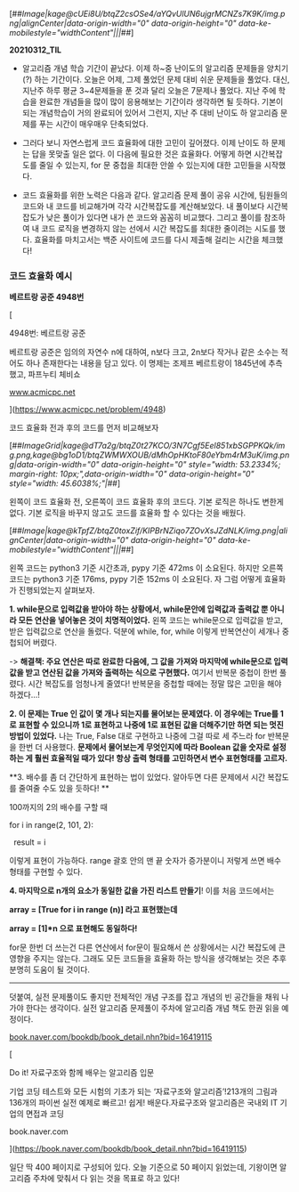 [##_Image|kage@cUEi8U/btqZ2csOSe4/aYQvUlUN6ujgrMCNZs7K9K/img.png|alignCenter|data-origin-width="0" data-origin-height="0" data-ke-mobilestyle="widthContent"|||_##]

**20210312\_TIL**

-   알고리즘 개념 학습 기간이 끝났다. 이제 하~중 난이도의 알고리즘 문제들을 양치기(?) 하는 기간이다. 오늘은 어제, 그제 풀었던 문제 대비 쉬운 문제들을 풀었다. 대신, 지난주 하루 평균 3~4문제들을 푼 것과 달리 오늘은 7문제나 풀었다. 지난 주에 학습을 완료한 개념들을 많이 많이 응용해보는 기간이라 생각하면 될 듯하다. 기본이 되는 개념학습이 거의 완료되어 있어서 그런지, 지난 주 대비 난이도 하 알고리즘 문제를 푸는 시간이 매우매우 단축되었다.

-   그러다 보니 자연스럽게 코드 효율화에 대한 고민이 깊어졌다. 이제 난이도 하 문제는 답을 못맞출 일은 없다. 이 다음에 필요한 것은 효율화다. 어떻게 하면 시간복잡도를 줄일 수 있는지, for 문 중첩을 최대한 안쓸 수 있는지에 대한 고민들을 시작했다. 

-   코드 효율화를 위한 노력은 다음과 같다. 알고리즘 문제 풀이 공유 시간에, 팀원들의 코드와 내 코드를 비교해가며 각각 시간복잡도를 계산해보았다. 내 풀이보다 시간복잡도가 낮은 풀이가 있다면 내가 쓴 코드와 꼼꼼히 비교했다. 그리고 풀이를 참조하여 내 코드 로직을 변경하지 않는 선에서 시간 복잡도를 최대한 줄이려는 시도를 했다. 효율화를 마치고서는 백준 사이트에 코드를 다시 제출해 걸리는 시간을 체크했다!

### **코드 효율화 예시**

****베르트랑 공준 4948번****

[

4948번: 베르트랑 공준

베르트랑 공준은 임의의 자연수 n에 대하여, n보다 크고, 2n보다 작거나 같은 소수는 적어도 하나 존재한다는 내용을 담고 있다. 이 명제는 조제프 베르트랑이 1845년에 추측했고, 파프누티 체비쇼

www.acmicpc.net



](https://www.acmicpc.net/problem/4948)

코드 효율화 전과 후의 코드를 먼저 비교해보자

[##_ImageGrid|kage@dT7a2g/btqZ0t27KCO/3N7Cgf5Eel851xbSGPPKQk/img.png,kage@bg1oD1/btqZWMWXOUB/dMhOpHKtoF80eYbm4rM3uK/img.png|data-origin-width="0" data-origin-height="0" style="width: 53.2334%; margin-right: 10px;",data-origin-width="0" data-origin-height="0" style="width: 45.6038%;"|_##]

왼쪽이 코드 효율화 전, 오른쪽이 코드 효율화 후의 코드다. 기본 로직은 하나도 변한게 없다. 기본 로직을 바꾸지 않고도 코드를 효율화 할 수 있다는 것을 배웠다.

[##_Image|kage@kTpfZ/btqZ0toxZif/KIPBrNZiqo7ZOvXsJZdNLK/img.png|alignCenter|data-origin-width="0" data-origin-height="0" data-ke-mobilestyle="widthContent"|||_##]

왼쪽 코드는 python3 기준 시간초과, pypy 기준 472ms 이 소요된다. 하지만 오른쪽 코드는 python3 기준 176ms, pypy 기준 152ms 이 소요된다. 자 그럼 어떻게 효율화가 진행되었는지 살펴보자.

**1\. while문으로 입력값을 받아야 하는 상황에서, while문안에 입력값과 출력값 뿐 아니라 모든 연산을 넣어놓은 것이 치명적이었다.** 왼쪽 코드는 while문으로 입력값을 받고, 받은 입력값으로 연산을 돌렸다. 덕분에 while, for, while 이렇게 반복연산이 세개나 중첩되어 버렸다. 

\-> **해결책: 주요 연산은 따로 완료한 다음에, 그 값을 가져와 마지막에 while문으로 입력값을 받고 연산된 값을 가져와 출력하는 식으로 구현했다.** 여기서 반복문 중첩이 한번 풀렸다. 시간 복잡도를 엄청나게 줄였다! 반복문을 중첩할 때에는 정말 많은 고민을 해야 하겠다...!

**2\. 이 문제는 True 인 값이 몇 개나 되는지를 물어보는 문제였다. 이 경우에는 True를 1로 표현할 수 있으니까 1로 표현하고 나중에 1로 표현된 값을 더해주기만 하면 되는 멋진 방법이 있었다.** 나는 True, False 대로 구현하고 나중에 그걸 따로 세 주느라 for 반복문을 한번 더 사용했다. **문제에서 물어보는게 무엇인지에 따라 Boolean 값을 숫자로 설정하는 게 훨씬 효율적일 때가 있다! 항상 출력 형태를 고민하면서 변수 표현형태를 고르자.**

**3\. 배수를 좀 더 간단하게 표현하는 법이 있었다. 알아두면 다른 문제에서 시간 복잡도를 줄여줄 수도 있을 듯하다! **

100까지의 2의 배수를 구할 때

for i in range(2, 101, 2):

  result = i

이렇게 표현이 가능하다. range 괄호 안의 맨 끝 숫자가 증가분이니 저렇게 쓰면 배수 형태를 구현할 수 있다.

**4\. 마지막으로 n개의 요소가 동일한 값을 가진 리스트 만들기**! 이를 처음 코드에서는

**array = \[True for i in range (n)\] 라고 표현했는데**

**array = \[1\]\*n 으로 표현해도 동일하다!**

for문 한번 더 쓰는건 다른 연산에서 for문이 필요해서 쓴 상황에서는 시간 복잡도에 큰 영향을 주지는 않는다. 그래도 모든 코드들을 효율화 하는 방식을 생각해보는 것은 추후 분명히 도움이 될 것이다.

---

덧붙여, 실전 문제풀이도 좋지만 전체적인 개념 구조를 잡고 개념의 빈 공간들을 채워 나가야 한다는 생각이다. 실전 알고리즘 문제풀이 주차에 알고리즘 개념 책도 한권 읽을 예정이다.

[book.naver.com/bookdb/book\_detail.nhn?bid=16419115](https://book.naver.com/bookdb/book_detail.nhn?bid=16419115)

[

Do it! 자료구조와 함께 배우는 알고리즘 입문

기업 코딩 테스트와 모든 시험의 기초가 되는 ‘자료구조와 알고리즘’!213개의 그림과 136개의 파이썬 실전 예제로 빠르고! 쉽게! 배운다.자료구조와 알고리즘은 국내외 IT 기업의 면접과 코딩

book.naver.com



](https://book.naver.com/bookdb/book_detail.nhn?bid=16419115)

일단 딱 400 페이지로 구성되어 있다. 오늘 기준으로 50 페이지 읽었는데, 기왕이면 알고리즘 주차에 맞춰서 다 읽는 것을 목표로 하고 있다!